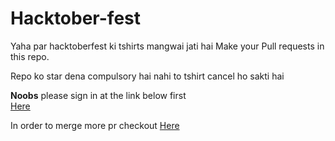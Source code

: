 # Hacktober-fest
Yaha par hacktoberfest ki tshirts mangwai jati hai
Make your Pull requests in this repo.


Repo ko star dena compulsory hai nahi to tshirt cancel ho sakti hai


<strong>Noobs</strong> please sign in at the link below first
<br>
<a href="https://hacktoberfest.digitalocean.com">Here</a>

In order to merge more pr checkout <a href="https://github.com/Ramanpreet6262/hacktober-contribution">Here</a>
